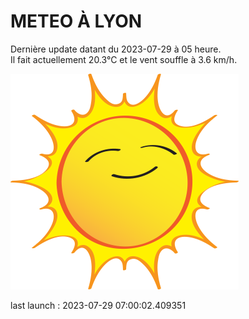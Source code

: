 # METEO À LYON

Dernière update datant du 2023-07-29 à 05 heure.  
Il fait actuellement 20.3°C et le vent souffle à 3.6 km/h.      

![](./.github/sun.png)

last launch : 2023-07-29 07:00:02.409351

